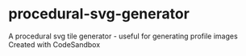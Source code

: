 # procedural-svg-generator
A procedural svg tile generator - useful for generating profile images
Created with CodeSandbox
